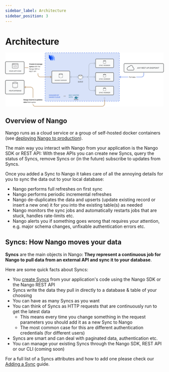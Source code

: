 ```yaml
---
sidebar_label: Architecture
sidebar_position: 3
---
```


# Architecture

[![Nango Architecture](/img/nango-architecture.png)](/img/nango-architecture.png)

## Overview of Nango
Nango runs as a cloud service or a group of self-hosted docker containers (see [deploying Nango to production](production-deployment.md)).

The main way you interact with Nango from your application is the Nango SDK or REST API: With these APIs you can create new Syncs, query the status of Syncs, remove Syncs or (in the future) subscribe to updates from Syncs.

Once you added a Sync to Nango it takes care of all the annoying details for you to sync the data out to your local database:
- Nango performs full refreshes on first sync
- Nango performs periodic incremental refreshes
- Nango de-duplicates the data and upserts (update existing record or insert a new one) it for you into the existing table(s) as needed
- Nango monitors the sync jobs and automatically restarts jobs that are stuck, handles rate-limits etc.
- Nango alerts you if something goes wrong that requires your attention, e.g. major schema changes, unfixable authentication errors etc.

## Syncs: How Nango moves your data
**Syncs** are the main objects in Nango: **They represent a continuous job for Nango to pull data from an external API and sync it to your database**.

Here are some quick facts about Syncs:
- You [create Syncs](add-sync.md) from your application's code using the Nango SDK or the Nango REST API
- Syncs write the data they pull in directly to a database & table of your choosing
- You can have as many Syncs as you want
- You can think of Syncs as HTTP requests that are continuously run to get the latest data
    - This means every time you change something in the request parameters you should add it as a new Sync to Nango
    - The most common case for this are different authentication credentials (for different users)
- Syncs are smart and can deal with paginated data, authentication etc.
- You can manage your existing Syncs through the Nango SDK, REST API or our CLI (coming soon)

For a full list of a Syncs attributes and how to add one please check our [Adding a Sync](add-sync.md) guide.